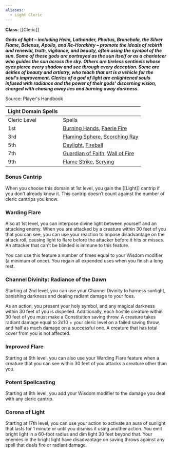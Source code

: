 ```yaml
---
aliases:
  - Light Cleric
---
```

**Class**: [[Cleric]] 

**_Gods of light – including Helm, Lathander, Pholtus, Branchala, the Silver Flame, Belenus, Apollo, and Re-Horakhty – promote the ideals of rebirth and renewal, truth, vigilance, and beauty, often using the symbol of the sun. Some of these gods are portrayed as the sun itself or as a charioteer who guides the sun across the sky. Others are tireless sentinels whose eyes pierce every shadow and see through every deception. Some are deities of beauty and artistry, who teach that art is a vehicle for the soul's improvement. Clerics of a god of light are enlightened souls infused with radiance and the power of their gods' discerning vision, charged with chasing away lies and burning away darkness._**

Source: Player's Handbook

|Light Domain Spells|   |
|---|---|
|Cleric Level|Spells|
|1st|[Burning Hands](http://dnd5e.wikidot.com/spell:burning-hands), [Faerie Fire](http://dnd5e.wikidot.com/spell:faerie-fire)|
|3rd|[Flaming Sphere](http://dnd5e.wikidot.com/spell:flaming-sphere), [Scorching Ray](http://dnd5e.wikidot.com/spell:scorching-ray)|
|5th|[Daylight](http://dnd5e.wikidot.com/spell:daylight), [Fireball](http://dnd5e.wikidot.com/spell:fireball)|
|7th|[Guardian of Faith](http://dnd5e.wikidot.com/spell:guardian-of-faith), [Wall of Fire](http://dnd5e.wikidot.com/spell:wall-of-fire)|
|9th|[Flame Strike](http://dnd5e.wikidot.com/spell:flame-strike), [Scrying](http://dnd5e.wikidot.com/spell:scrying)|

### Bonus Cantrip

When you choose this domain at 1st level, you gain the [[Light]] cantrip if you don't already know it. This cantrip doesn’t count against the number of cleric cantrips you know.

### Warding Flare

Also at 1st level, you can interpose divine light between yourself and an attacking enemy. When you are attacked by a creature within 30 feet of you that you can see, you can use your reaction to impose disadvantage on the attack roll, causing light to flare before the attacker before it hits or misses. An attacker that can't be blinded is immune to this feature.

You can use this feature a number of times equal to your Wisdom modifier (a minimum of once). You regain all expended uses when you finish a long rest.

### Channel Divinity: Radiance of the Dawn

Starting at 2nd level, you can use your Channel Divinity to harness sunlight, banishing darkness and dealing radiant damage to your foes.

As an action, you present your holy symbol, and any magical darkness within 30 feet of you is dispelled. Additionally, each hostile creature within 30 feet of you must make a Constitution saving throw. A creature takes radiant damage equal to 2d10 + your cleric level on a failed saving throw, and half as much damage on a successful one. A creature that has total cover from you is not affected.

### Improved Flare

Starting at 6th level, you can also use your Warding Flare feature when a creature that you can see within 30 feet of you attacks a creature other than you.

### Potent Spellcasting

Starting at 8th level, you add your Wisdom modifier to the damage you deal with any cleric cantrip.

### Corona of Light

Starting at 17th level, you can use your action to activate an aura of sunlight that lasts for 1 minute or until you dismiss it using another action. You emit bright light in a 60-foot radius and dim light 30 feet beyond that. Your enemies in the bright light have disadvantage on saving throws against any spell that deals fire or radiant damage.